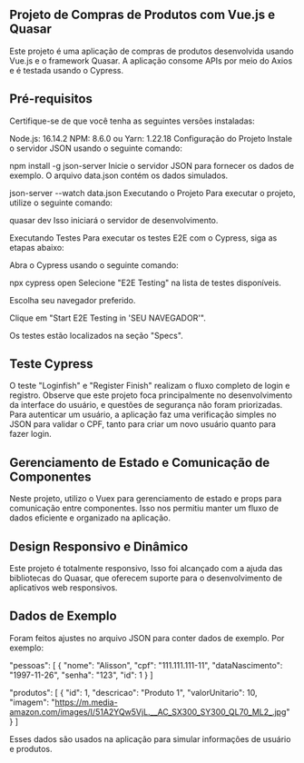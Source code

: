 ## Projeto de Compras de Produtos com Vue.js e Quasar ##
Este projeto é uma aplicação de compras de produtos desenvolvida usando Vue.js e o framework Quasar. A aplicação consome APIs por meio do Axios e é testada usando o Cypress.

## Pré-requisitos
Certifique-se de que você tenha as seguintes versões instaladas:

Node.js: 16.14.2
NPM: 8.6.0 ou Yarn: 1.22.18
Configuração do Projeto
Instale o servidor JSON usando o seguinte comando:

npm install -g json-server
Inicie o servidor JSON para fornecer os dados de exemplo. O arquivo data.json contém os dados simulados.

json-server --watch data.json
Executando o Projeto
Para executar o projeto, utilize o seguinte comando:

quasar dev
Isso iniciará o servidor de desenvolvimento.

Executando Testes
Para executar os testes E2E com o Cypress, siga as etapas abaixo:

Abra o Cypress usando o seguinte comando:

npx cypress open
Selecione "E2E Testing" na lista de testes disponíveis.

Escolha seu navegador preferido.

Clique em "Start E2E Testing in 'SEU NAVEGADOR'".

Os testes estão localizados na seção "Specs".

## Teste Cypress
O teste "Loginfish" e "Register Finish" realizam o fluxo completo de login e registro.
Observe que este projeto foca principalmente no desenvolvimento da interface do usuário, e questões de segurança não foram priorizadas. Para autenticar um usuário, a aplicação faz uma verificação simples no JSON para validar o CPF, tanto para criar um novo usuário quanto para fazer login.

## Gerenciamento de Estado e Comunicação de Componentes
Neste projeto, utilizo o Vuex para gerenciamento de estado e props para comunicação entre componentes. Isso nos permitiu manter um fluxo de dados eficiente e organizado na aplicação.

## Design Responsivo e Dinâmico

Este projeto é totalmente responsivo, Isso foi alcançado com a ajuda das bibliotecas do Quasar, que oferecem suporte para o desenvolvimento de aplicativos web responsivos.

## Dados de Exemplo
Foram feitos ajustes no arquivo JSON para conter dados de exemplo. Por exemplo:



"pessoas": [
  {
    "nome": "Alisson",
    "cpf": "111.111.111-11",
    "dataNascimento": "1997-11-26",
    "senha": "123",
    "id": 1
  }
]

"produtos": [
  {
    "id": 1,
    "descricao": "Produto 1",
    "valorUnitario": 10,
    "imagem": "https://m.media-amazon.com/images/I/51A2YQw5VjL.__AC_SX300_SY300_QL70_ML2_.jpg"
  }
]

Esses dados são usados na aplicação para simular informações de usuário e produtos.
